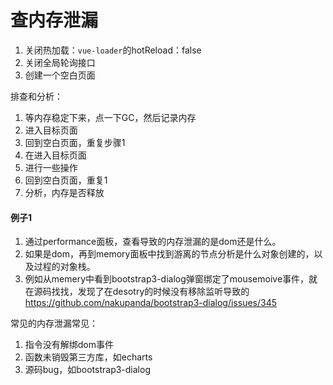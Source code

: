 # 查内存泄漏

1. 关闭热加载：`vue-loader`的hotReload：false
2. 关闭全局轮询接口
3. 创建一个空白页面

排查和分析：

1. 等内存稳定下来，点一下GC，然后记录内存
2. 进入目标页面
3. 回到空白页面，重复步骤1
4. 在进入目标页面
5. 进行一些操作
6. 回到空白页面，重复1
7. 分析，内存是否释放

#### 例子1

1. 通过performance面板，查看导致的内存泄漏的是dom还是什么。
2. 如果是dom，再到memory面板中找到游离的节点分析是什么对象创建的，以及过程的对象栈。
3. 例如从memery中看到bootstrap3-dialog弹窗绑定了mousemoive事件，就在源码找找，发现了在desotry的时候没有移除监听导致的
   <https://github.com/nakupanda/bootstrap3-dialog/issues/345>

常见的内存泄漏常见：

1. 指令没有解绑dom事件
2. 函数未销毁第三方库，如echarts
3. 源码bug，如bootstrap3-dialog
